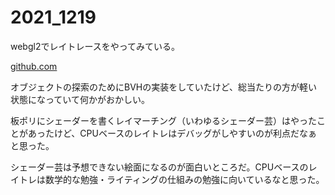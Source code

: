 # 2021_1219

webgl2でレイトレースをやってみている。

[github.com](https://github.com/takumifukasawa/js-raytracing-sandbox)

オブジェクトの探索のためにBVHの実装をしていたけど、総当たりの方が軽い状態になっていて何かがおかしい。

板ポリにシェーダーを書くレイマーチング（いわゆるシェーダー芸）はやったことがあったけど、CPUベースのレイトレはデバッグがしやすいのが利点だなぁと思った。

シェーダー芸は予想できない絵面になるのが面白いところだ。CPUベースのレイトレは数学的な勉強・ライティングの仕組みの勉強に向いているなと思った。